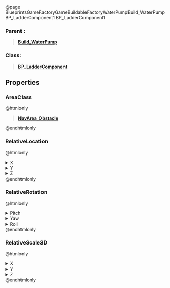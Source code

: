 @page BlueprintsGameFactoryGameBuildableFactoryWaterPumpBuild_WaterPumpBP_LadderComponent1 BP_LadderComponent1
### Parent :
<b><a href="_blueprints_game_factory_game_buildable_factory_water_pump_build__water_pump.html"><blockquote>Build_WaterPump</blockquote></a></b>
### Class:
<b><a href="_blueprints_game_factory_game_buildable-shared_ladder_b_p__ladder_component.html"><blockquote>BP_LadderComponent</blockquote></a></b>
## Properties
### AreaClass
@htmlonly
<b><a href="_class_script_nav_area__obstacle.html"><blockquote>NavArea_Obstacle</blockquote></a></b>
@endhtmlonly

### RelativeLocation
@htmlonly
<details>
 <summary>X</summary>
<blockquote>-902.8405151367188</blockquote>
</details>
<details>
 <summary>Y</summary>
<blockquote>-300.0130615234375</blockquote>
</details>
<details>
 <summary>Z</summary>
<blockquote>-40.166259765625</blockquote>
</details>
@endhtmlonly

### RelativeRotation
@htmlonly
<details>
 <summary>Pitch</summary>
<blockquote>0</blockquote>
</details>
<details>
 <summary>Yaw</summary>
<blockquote>89.9998779296875</blockquote>
</details>
<details>
 <summary>Roll</summary>
<blockquote>0</blockquote>
</details>
@endhtmlonly

### RelativeScale3D
@htmlonly
<details>
 <summary>X</summary>
<blockquote>2.5453386306762695</blockquote>
</details>
<details>
 <summary>Y</summary>
<blockquote>2.6415176391601562</blockquote>
</details>
<details>
 <summary>Z</summary>
<blockquote>1.909850835800171</blockquote>
</details>
@endhtmlonly

